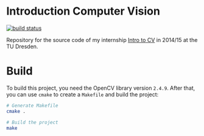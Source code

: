 # Introduction Computer Vision

[![build status](https://square-src.de/ci/projects/5/status.png?ref=master)](https://square-src.de/ci/projects/5?ref=master)

Repository for the source code of my internship [Intro to CV](http://www.inf.tu-dresden.de/index.php?node_id=3487&ln=en)
in 2014/15 at the TU Dresden.

# Build

To build this project, you need the OpenCV library version `2.4.9`. After
that, you can use `cmake` to create a `Makefile` and build the project:

```bash
# Generate Makefile
cmake .

# Build the project
make
```